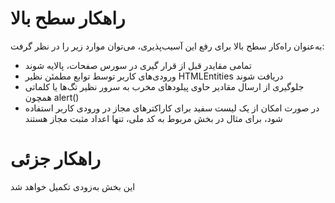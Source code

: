 # راهکار سطح بالا
به‌عنوان راه‌کار سطح بالا برای رفع این آسیب‌پذیری، می‌توان موارد زیر را در نظر گرفت:
* تمامی مقایدر قبل از قرار گیری در سورس صفحات، پالایه شوند
* ورودی‌های کاربر توسط توابع مطمئن نظیر HTMLEntities دریافت شوند
* جلوگیری از ارسال مقادیر حاوی پیلودهای مخرب به سرور نظیر تگ‌ها یا کلماتی همچون alert()
* در صورت امکان از یک لیست سفید برای کاراکترهای مجاز در ورودی کاربر استفاده شود، برای مثال در بخش مربوط به کد ملی، تنها اعداد مثبت مجاز هستند
# راهکار جزئی
این بخش به‌زودی تکمیل خواهد شد